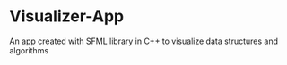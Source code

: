 # Visualizer-App
An app created with SFML library in C++ to visualize data structures and algorithms
